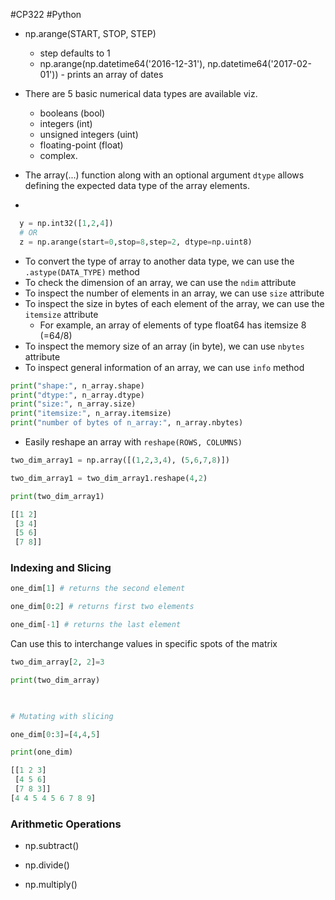 #CP322 #Python
- np.arange(START, STOP, STEP)
	- step defaults to 1
	- np.arange(np.datetime64('2016-12-31'), np.datetime64('2017-02-01')) - prints an array of dates

- There are 5 basic numerical data types are available viz. 
	- booleans (bool) 
	- integers (int) 
	- unsigned integers (uint) 
	- floating-point (float)
	- complex. 
- The array(...) function along with an optional argument `dtype` allows defining the expected data type of the array elements.
- ```
```python
  y = np.int32([1,2,4])
  # OR 
  z = np.arange(start=0,stop=8,step=2, dtype=np.uint8)
```

- To convert the type of array to another data type, we can use the `.astype(DATA_TYPE)` method
- To check the dimension of an array, we can use the `ndim` attribute
- To inspect the number of elements in an array, we can use `size` attribute
- To inspect the size in bytes of each element of the array, we can use the `itemsize` attribute
	- For example, an array of elements of type float64 has itemsize 8 (=64/8)
- To inspect the memory size of an array (in byte), we can use `nbytes` attribute
- To inspect general information of an array, we can use ``info`` method


```python
print("shape:", n_array.shape)
print("dtype:", n_array.dtype)
print("size:", n_array.size)
print("itemsize:", n_array.itemsize)
print("number of bytes of n_array:", n_array.nbytes)
```

- Easily reshape an array with ``reshape(ROWS, COLUMNS)``

```python
two_dim_array1 = np.array([(1,2,3,4), (5,6,7,8)])

two_dim_array1 = two_dim_array1.reshape(4,2)

print(two_dim_array1)

[[1 2]
 [3 4]
 [5 6]
 [7 8]]
```


### Indexing and Slicing

```python
one_dim[1] # returns the second element

one_dim[0:2] # returns first two elements

one_dim[-1] # returns the last element
```

Can use this to interchange values in specific spots of the matrix

```python
two_dim_array[2, 2]=3

print(two_dim_array)

​

# Mutating with slicing

one_dim[0:3]=[4,4,5]

print(one_dim)

[[1 2 3]
 [4 5 6]
 [7 8 3]]
[4 4 5 4 5 6 7 8 9]
```


### Arithmetic Operations
-   np.subtract()
    
-   np.divide()
    
-   np.multiply()